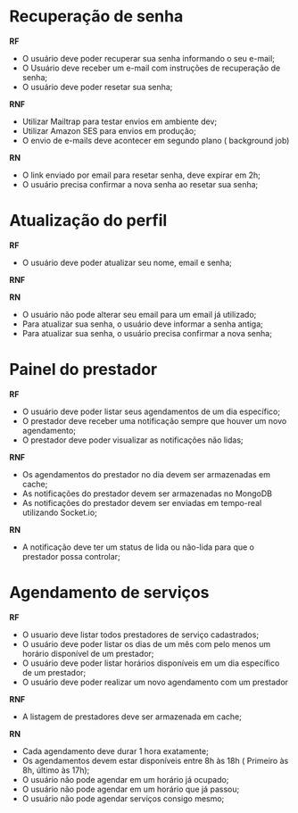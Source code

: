 # Recuperação de senha

**RF**
 - O usuário deve poder recuperar sua senha informando o seu e-mail;
 - O Usuário deve receber um e-mail com instruções de recuperação de senha;
 - O usuário deve poder resetar sua senha;


**RNF**
- Utilizar Mailtrap para testar envios em ambiente dev;
- Utilizar Amazon SES para envios em produção;
- O envio de e-mails deve acontecer em segundo plano ( background job)

**RN**
- O link enviado por email para resetar senha, deve expirar em 2h;
- O usuário precisa confirmar a nova senha ao resetar sua senha;

# Atualização do perfil

**RF**
- O usuário deve poder atualizar seu nome, email e senha;

**RNF**

**RN**
- O usuário não pode alterar seu email para um email já utilizado;
- Para atualizar sua senha, o usuário deve informar a senha antiga;
- Para atualizar sua senha, o usuário precisa confirmar a nova senha;



# Painel do prestador

**RF**
- O usuário deve poder listar seus agendamentos de um dia específico;
- O prestador deve receber uma notificação sempre que houver um novo agendamento;
- O prestador deve poder visualizar as notificações não lidas;


**RNF**
- Os agendamentos do prestador no dia devem ser armazenadas em cache;
- As notificações do prestador devem ser armazenadas no MongoDB
- As notificações do prestador devem ser enviadas em tempo-real utilizando Socket.io;


**RN**
- A notificação deve ter um status de lida ou não-lida para que o prestador possa controlar;


# Agendamento de serviços

**RF**

- O usuario deve listar todos prestadores de serviço cadastrados;
- O usuário deve poder listar os dias de um mês com pelo menos um horário disponível de um prestador;
- O usuário deve poder listar horários disponíveis em um dia específico de um prestador;
- O usuário deve poder realizar um novo agendamento com um prestador



**RNF**
- A listagem de prestadores deve ser armazenada em cache;



**RN**
- Cada agendamento deve durar 1 hora exatamente;
- Os agendamentos devem estar disponíveis entre 8h às 18h ( Primeiro às 8h, último às 17h);
- O usuário não pode agendar em um horário já ocupado;
- O usuário não pode agendar em um horário que já passou;
- O usuário não pode agendar serviços consigo mesmo;


